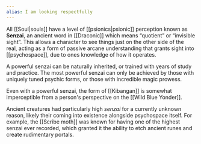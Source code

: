 ```yaml
---
alias: I am looking respectfully
---
```

All [[Soul|souls]] have a level of [[psionics|psionic]] perception known as **Senzai**, an ancient word in [[Draconic]] which means “quotient” or “invisible sight”. This allows a character to see things just on the other side of the real, acting as a form of passive arcane understanding that grants sight into [[psychospace]], due to ones knowledge of how it operates.

A powerful senzai can be naturally inherited, or trained with years of study and practice. The most powerful senzai can only be achieved by those with uniquely tuned psychic forms, or those with incredible magic prowess.

Even with a powerful senzai, the form of [[Kibangan]] is somewhat imperceptible from a person's perspective on the [[Wild Blue Yonder]].

Ancient creatures had particularly high *senzai* for a currently unknown reason, likely their coming into existence alongside psychospace itself. For example, the [[Scribe moth]] was known for having one of the highest senzai ever recorded, which granted it the ability to etch ancient runes and create rudimentary portals.